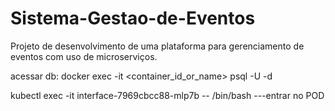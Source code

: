 # Sistema-Gestao-de-Eventos
Projeto de desenvolvimento de uma plataforma para gerenciamento de eventos com uso de microserviços.

acessar db: docker exec -it <container_id_or_name> psql -U <user> -d <database>

kubectl exec -it interface-7969cbcc88-mlp7b  -- /bin/bash   ---entrar no POD